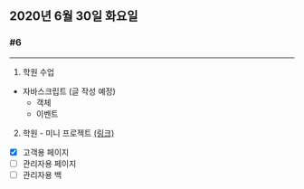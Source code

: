 ## 2020년 6월 30일 화요일
### #6
---
1. 학원 수업
* 자바스크립트 (글 작성 예정)
    - 객체
    - 이벤트
    
2. 학원 - 미니 프로젝트 [(링크)](https://github.com/procyon0/mini_project/commit/3cac0386abf10bb3c97557d2e6c1d8252e08f326) 
- [x] 고객용 페이지
- [ ] 관리자용 페이지
- [ ] 관리자용 백
